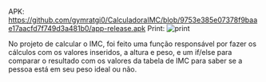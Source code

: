 APK: https://github.com/gymratgi0/CalculadoraIMC/blob/9753e385e07378f9baae17aacfd7f749d3a481b0/app-release.apk
Print: ![print](https://github.com/gymratgi0/CalculadoraIMC/assets/133895231/9c762cf9-5583-413c-b761-b7b80db22f30)

No projeto de calcular o IMC, foi feito uma função responsável por fazer os cálculos com os valores inseridos, a altura e peso, e um if/else para comparar o resultado com os valores da tabela de IMC para saber se a pessoa está em seu peso ideal ou não.
